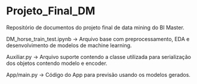 # Projeto_Final_DM
Repositório de documentos do projeto final de data mining do BI Master.

DM_horse_train_test.ipynb -> Arquivo base com preprocessamento, EDA e desenvolvimento de modelos de machine learning.

Auxiliar.py -> Arquivo suporte contendo a classe utilizada para serialização dos objetos contendo modelo e encoder.

App/main.py -> Código do App para previsão usando os modelos gerados.
